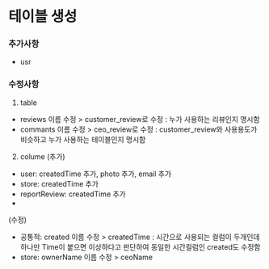 # 테이블 생성

### 추가사항
- usr

### 수정사항
1. table
- reviews 이름 수정 > customer_review로 수정 : 누가 사용하는 리뷰인지 명시함
- commants 이름 수정 > ceo_review로 수정 : customer_review와 사용용도가 비슷하고 누가 사용하는 테이블인지 명시함

2. colume
(추가)
- user: createdTime 추가, photo 추가, email 추가
- store: createdTime 추가
- reportReview: createdTime 추가
- 

(수정)
- 공통적: created 이름 수정 > createdTime : 시간으로 사용되는 컬럼이 두개인데 하나만 Time이 붙으면 이상하다고 판단하여 동일한 시간컬럼인 created도 수정함
- store: ownerName 이름 수정 > ceoName